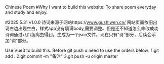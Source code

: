 Chinese Poem 
#Why I want to build this website:
To share poem everyday and study and enjoy.

#2025.5.31 v1.0.0
诗词来源于网站https://www.gushiwen.cn/
网站页面依旧出现左边出现空白，样式app没有填满body,需要调整。但是还不知道怎么修改成功
诗词通过八爪鱼爬虫得到，生成为一个json文件，现在只有“诗”部分，后续会添加“词”部分。


Use Vue3 to build this.
Before git push u need to use the orders below:
1.git add . 
2.git commit -m "备注"
3.git push -u origin master
